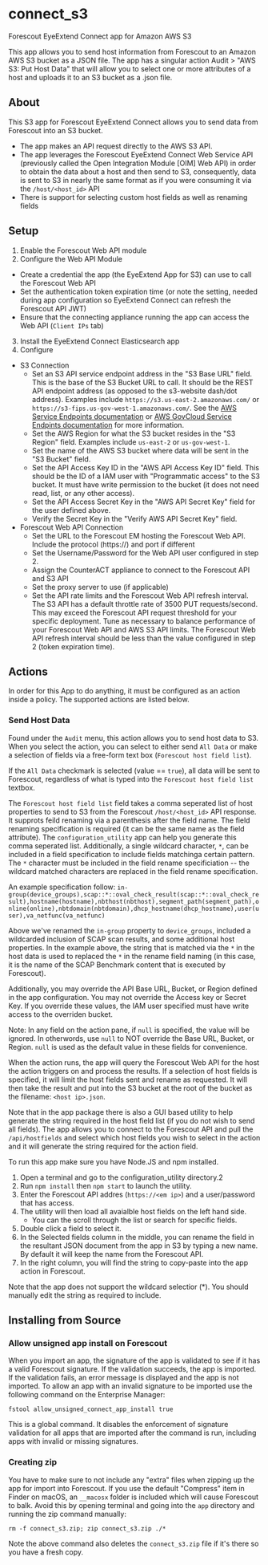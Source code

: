 
  

# connect_s3

  

Forescout EyeExtend Connect app for Amazon AWS S3

  

This app allows you to send host information from Forescout to an Amazon AWS S3 bucket as a JSON file. The app has a singular action Audit > "AWS S3: Put Host Data" that will allow you to select one or more attributes of a host and uploads it to an S3 bucket as a .json file.

## About
This S3 app for Forescout EyeExtend Connect allows you to send data from Forescout into an S3 bucket.
- The app makes an API request directly to the AWS S3 API.
- The app leverages the Forescout EyeExtend Connect Web Service API (previously called the Open Integration Module [OIM] Web API) in order to obtain the data about a host and then send to S3, consequently, data is sent to S3 in nearly the same format as if you were consuming it via the `/host/<host_id>` API
- There is support for selecting custom host fields as well as renaming fields

## Setup
1. Enable the Forescout Web API module
2. Configure the Web API Module
- Create a credential the app (the EyeExtend App for S3) can use to call the Forescout Web API
- Set the authentication token expiration time (or note the setting, needed during app configuration so EyeExtend Connect can refresh the Forescout API JWT)
- Ensure that the connecting appliance running the app can access the Web API (`Client IPs` tab)
3. Install the EyeExtend Connect Elasticsearch app
4. Configure
- S3 Connection
	- Set an S3 API service endpoint address in the "S3 Base URL" field. This is the base of the S3 Bucket URL to call. It should be the REST API  endpoint address (as opposed to the s3-website dash/dot address). Examples include `https://s3.us-east-2.amazonaws.com/` or `https://s3-fips.us-gov-west-1.amazonaws.com/`. See the [AWS Service Endpoints documentation](https://docs.aws.amazon.com/general/latest/gr/rande.html) or [AWS GovCloud Service Endpints documentation](https://docs.aws.amazon.com/govcloud-us/latest/UserGuide/using-govcloud-endpoints.html) for more information.
	- Set the AWS Region for what the S3 bucket resides in the "S3 Region" field. Examples include `us-east-2` or `us-gov-west-1`.
	- Set the name of the AWS S3 bucket where data will be sent in the "S3 Bucket" field.
	- Set the API Access Key ID in the "AWS API Access Key ID" field. This should be the ID of a IAM user with "Programmatic access" to the S3 bucket. It must have write permission to the bucket (it does not need read, list, or any other access).
	- Set the API Access Secret Key in the "AWS API Secret Key" field for the user defined above.
	- Verify the Secret Key in the "Verify AWS API Secret Key" field.
- Forescout Web API Connection
	- Set the URL to the Forescout EM hosting the Forescout Web API. Include the protocol (https://) and port if different
	- Set the Username/Password for the Web API user configured in step 2.
	- Assign the CounterACT appliance to connect to the Forescout API and S3 API
	- Set the proxy server to use (if applicable)
	- Set the API rate limits and the Forescout Web API refresh interval. The S3 API has a default throttle rate of 3500 PUT requests/second. This may exceed the Forescout API request threshold for your specific deployment. Tune as necessary to balance performance of your Forescout Web API and AWS S3 API limits. The Forescout Web API refresh interval should be less than the value configured in step 2 (token expiration time).



## Actions
In order for this App to do anything, it must be configured as an action inside a policy. The supported actions are listed below.

### Send Host Data
Found under the `Audit` menu, this action allows you to send host data to S3. When you select the action, you can select to either send `All Data` or make a selection of fields via a free-form text box (`Forescout host field list`).

If the `All Data` checkmark is selected (value == `true`), all data will be sent to Forescout, regardless of what is typed into the `Forescout host field list` textbox.

The `Forescout host field list` field takes a comma seperated list of host properties to send to S3 from the Forescout `/host/<host_id>` API response. It supprots feild renaming via a parenthesis after the field name. The field renaming specification is required (it can be the same name as the field attribute). The `configuration_utility` app can help you generate this comma seperated list. Additionally, a single wildcard character, `*`, can be included in a field specification to include fields matchinga certain pattern. The `*` character must be included in the field rename specificiation -- the wildcard matched characters are replaced in the field rename specification.

An example specification follow:
`in-group(device_groups),scap::*::oval_check_result(scap::*::oval_check_result),hostname(hostname),nbthost(nbthost),segment_path(segment_path),online(online),nbtdomain(nbtdomain),dhcp_hostname(dhcp_hostname),user(user),va_netfunc(va_netfunc)`

Above we've renamed the `in-group` property to `device_groups`, included a wildcarded inclusion of SCAP scan results, and some additional host properties. In the example above, the string that is matched via the `*` in the host data is used to replaced the `*` in the rename field naming (in this case, it is the name of the SCAP Benchmark content that is executed by Forescout).

Additionally, you may override the API Base URL, Bucket, or Region defined in the app configuration. You may not override the Access key or Secret Key. If you override these values, the IAM user specified must have write access to the overriden bucket.

Note: In any field on the action pane, if `null` is specified, the value will be ignored. In otherwords, use `null` to NOT override the Base URL, Bucket, or Region. `null` is used as the default value in these fields for convenience.

When the action runs, the app will query the Forescout Web API for the host the action triggers on and process the results. If a selection of host fields is specified, it will limit the host fields sent and rename as requested. It will then take the result and put into the S3 bucket at the root of the bucket as the filename: `<host ip>.json`.

Note that in the app package there is also a GUI based utility to help generate the string required in the host field list (if you do not wish to send all fields). The app allows you to connect to the Forescout API and pull the `/api/hostfields` and select which host fields you wish to select in the action and it will generate the string required for the action field. 

To run this app make sure you have Node.JS and npm installed.
1. Open a terminal and go to the configuration_utility directory.2
2. Run `npm install` then `npm start` to launch the utility. 
3. Enter the Forescout API addres (`https://<em ip>`) and a user/password that has access.
4. The utility will then load all avaialble host fields on the left hand side. 
	- You can the scroll through the list or search for specific fields.
5. Double click a field to select it.
6. In the Selected fields column in the middle, you can rename the field in the resultant JSON document from the app in S3 by typing a new name. By default it will keep the name from the Forescout API.
7. In the right column, you will find the string to copy-paste into the app action in Forescout.

Note that the app does not support the wildcard selectior (*). You should manually edit the string as required to include.

## Installing from Source
### Allow unsigned app install on Forescout
When you import an app, the signature of the app is validated to see if it has a valid Forescout signature. If the validation succeeds, the app is imported. If the validation fails, an error message is displayed and the app is not imported. To allow an app with an invalid signature to be imported use the following command on the Enterprise Manager:

`fstool allow_unsigned_connect_app_install true`

This is a global command. It disables the enforcement of signature validation for all apps that are imported after the command is run, including apps with invalid or missing signatures.

### Creating zip
You have to make sure to not include any "extra" files when zipping up the app for import into Forescout. If you use the default "Compress" item in Finder on macOS, an `__macosx` folder is included which will cause Forescout to balk. Avoid this by opening terminal and going into the `app` directory and running the zip command manually:

`rm -f connect_s3.zip; zip connect_s3.zip ./*`

Note the above command also deletes the `connect_s3.zip` file if it's there so you have a fresh copy.